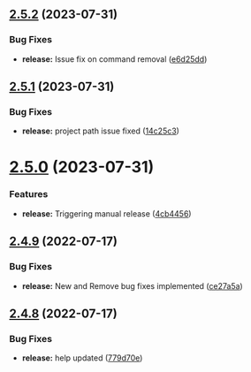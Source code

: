 ## [2.5.2](https://github.com/ashindiano/dyno/compare/v2.5.1...v2.5.2) (2023-07-31)


### Bug Fixes

* **release:** Issue fix on command removal ([e6d25dd](https://github.com/ashindiano/dyno/commit/e6d25dd66ab8280fa61fac42e3c8325cf3f2fd8d))



## [2.5.1](https://github.com/ashindiano/dyno/compare/v2.5.0...v2.5.1) (2023-07-31)


### Bug Fixes

* **release:** project path issue fixed ([14c25c3](https://github.com/ashindiano/dyno/commit/14c25c315bba1545717ab5d46cd228a8e0a63987))



# [2.5.0](https://github.com/ashindiano/dyno/compare/v2.4.9...v2.5.0) (2023-07-31)


### Features

* **release:** Triggering manual release ([4cb4456](https://github.com/ashindiano/dyno/commit/4cb44563ce1c8bd2a9c1c5c5c4e395dcf9c53191))



## [2.4.9](https://github.com/ashindiano/dyno/compare/v2.4.8...v2.4.9) (2022-07-17)


### Bug Fixes

* **release:** New and Remove bug fixes implemented ([ce27a5a](https://github.com/ashindiano/dyno/commit/ce27a5a3420c3f2225c7c55d7baba74efb014d57))



## [2.4.8](https://github.com/ashindiano/dyno/compare/v2.4.7...v2.4.8) (2022-07-17)


### Bug Fixes

* **release:** help updated ([779d70e](https://github.com/ashindiano/dyno/commit/779d70e3962075cce957fb1c32a8c67c51bce317))



